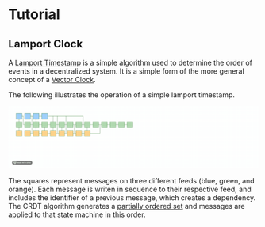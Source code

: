 # Tutorial

## Lamport Clock

A [Lamport Timestamp](https://en.wikipedia.org/wiki/Lamport_timestamps) 
is a simple algorithm used to determine the order of events in a decentralized system.
It is a simple form of the more general concept of a [Vector Clock](https://en.wikipedia.org/wiki/Vector_clock).

The following illustrates the operation of a simple lamport timestamp.

![Lamport Clock](./images/lamport.gif)

The squares represent messages on three different feeds (blue, green, and orange).
Each message is writen in sequence to their respective feed, and includes the identifier
of a previous message, which creates a dependency.
The CRDT algorithm generates a [partially ordered set](https://en.wikipedia.org/wiki/Partially_ordered_set)
and messages are applied to that state machine in this order.
